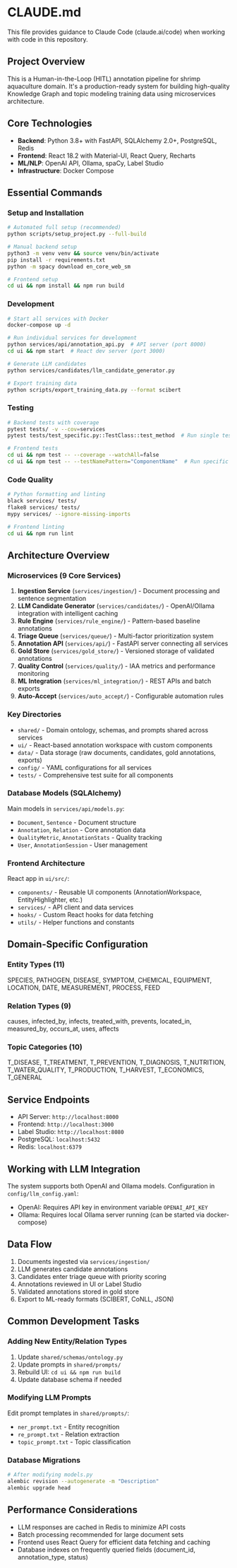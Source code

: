 # CLAUDE.md

This file provides guidance to Claude Code (claude.ai/code) when working with code in this repository.

## Project Overview
This is a Human-in-the-Loop (HITL) annotation pipeline for shrimp aquaculture domain. It's a production-ready system for building high-quality Knowledge Graph and topic modeling training data using microservices architecture.

## Core Technologies
- **Backend**: Python 3.8+ with FastAPI, SQLAlchemy 2.0+, PostgreSQL, Redis
- **Frontend**: React 18.2 with Material-UI, React Query, Recharts
- **ML/NLP**: OpenAI API, Ollama, spaCy, Label Studio
- **Infrastructure**: Docker Compose

## Essential Commands

### Setup and Installation
```bash
# Automated full setup (recommended)
python scripts/setup_project.py --full-build

# Manual backend setup
python3 -m venv venv && source venv/bin/activate
pip install -r requirements.txt
python -m spacy download en_core_web_sm

# Frontend setup
cd ui && npm install && npm run build
```

### Development
```bash
# Start all services with Docker
docker-compose up -d

# Run individual services for development
python services/api/annotation_api.py  # API server (port 8000)
cd ui && npm start  # React dev server (port 3000)

# Generate LLM candidates
python services/candidates/llm_candidate_generator.py

# Export training data
python scripts/export_training_data.py --format scibert
```

### Testing
```bash
# Backend tests with coverage
pytest tests/ -v --cov=services
pytest tests/test_specific.py::TestClass::test_method  # Run single test

# Frontend tests
cd ui && npm test -- --coverage --watchAll=false
cd ui && npm test -- --testNamePattern="ComponentName"  # Run specific test
```

### Code Quality
```bash
# Python formatting and linting
black services/ tests/
flake8 services/ tests/
mypy services/ --ignore-missing-imports

# Frontend linting
cd ui && npm run lint
```

## Architecture Overview

### Microservices (9 Core Services)
1. **Ingestion Service** (`services/ingestion/`) - Document processing and sentence segmentation
2. **LLM Candidate Generator** (`services/candidates/`) - OpenAI/Ollama integration with intelligent caching
3. **Rule Engine** (`services/rule_engine/`) - Pattern-based baseline annotations
4. **Triage Queue** (`services/queue/`) - Multi-factor prioritization system
5. **Annotation API** (`services/api/`) - FastAPI server connecting all services
6. **Gold Store** (`services/gold_store/`) - Versioned storage of validated annotations
7. **Quality Control** (`services/quality/`) - IAA metrics and performance monitoring
8. **ML Integration** (`services/ml_integration/`) - REST APIs and batch exports
9. **Auto-Accept** (`services/auto_accept/`) - Configurable automation rules

### Key Directories
- `shared/` - Domain ontology, schemas, and prompts shared across services
- `ui/` - React-based annotation workspace with custom components
- `data/` - Data storage (raw documents, candidates, gold annotations, exports)
- `config/` - YAML configurations for all services
- `tests/` - Comprehensive test suite for all components

### Database Models (SQLAlchemy)
Main models in `services/api/models.py`:
- `Document`, `Sentence` - Document structure
- `Annotation`, `Relation` - Core annotation data
- `QualityMetric`, `AnnotationStats` - Quality tracking
- `User`, `AnnotationSession` - User management

### Frontend Architecture
React app in `ui/src/`:
- `components/` - Reusable UI components (AnnotationWorkspace, EntityHighlighter, etc.)
- `services/` - API client and data services
- `hooks/` - Custom React hooks for data fetching
- `utils/` - Helper functions and constants

## Domain-Specific Configuration

### Entity Types (11)
SPECIES, PATHOGEN, DISEASE, SYMPTOM, CHEMICAL, EQUIPMENT, LOCATION, DATE, MEASUREMENT, PROCESS, FEED

### Relation Types (9)
causes, infected_by, infects, treated_with, prevents, located_in, measured_by, occurs_at, uses, affects

### Topic Categories (10)
T_DISEASE, T_TREATMENT, T_PREVENTION, T_DIAGNOSIS, T_NUTRITION, T_WATER_QUALITY, T_PRODUCTION, T_HARVEST, T_ECONOMICS, T_GENERAL

## Service Endpoints
- API Server: `http://localhost:8000`
- Frontend: `http://localhost:3000`
- Label Studio: `http://localhost:8080`
- PostgreSQL: `localhost:5432`
- Redis: `localhost:6379`

## Working with LLM Integration
The system supports both OpenAI and Ollama models. Configuration in `config/llm_config.yaml`:
- OpenAI: Requires API key in environment variable `OPENAI_API_KEY`
- Ollama: Requires local Ollama server running (can be started via docker-compose)

## Data Flow
1. Documents ingested via `services/ingestion/`
2. LLM generates candidate annotations
3. Candidates enter triage queue with priority scoring
4. Annotations reviewed in UI or Label Studio
5. Validated annotations stored in gold store
6. Export to ML-ready formats (SCIBERT, CoNLL, JSON)

## Common Development Tasks

### Adding New Entity/Relation Types
1. Update `shared/schemas/ontology.py`
2. Update prompts in `shared/prompts/`
3. Rebuild UI: `cd ui && npm run build`
4. Update database schema if needed

### Modifying LLM Prompts
Edit prompt templates in `shared/prompts/`:
- `ner_prompt.txt` - Entity recognition
- `re_prompt.txt` - Relation extraction
- `topic_prompt.txt` - Topic classification

### Database Migrations
```bash
# After modifying models.py
alembic revision --autogenerate -m "Description"
alembic upgrade head
```

## Performance Considerations
- LLM responses are cached in Redis to minimize API costs
- Batch processing recommended for large document sets
- Frontend uses React Query for efficient data fetching and caching
- Database indexes on frequently queried fields (document_id, annotation_type, status)
